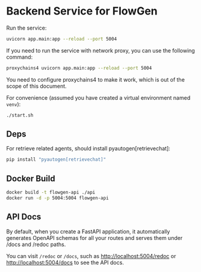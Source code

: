 # Backend Service for FlowGen

Run the service:

```bash
uvicorn app.main:app --reload --port 5004
```

If you need to run the service with network proxy, you can use the following command:

```bash
proxychains4 uvicorn app.main:app --reload --port 5004
```

You need to configure proxychains4 to make it work, which is out of the scope of this document.

For convenience (assumed you have created a virtual environment named `venv`):

```bash
./start.sh
```

## Deps

For retrieve related agents, should install pyautogen[retrievechat]:

```bash
pip install "pyautogen[retrievechat]"
```

## Docker Build

```bash
docker build -t flowgen-api ./api
docker run -d -p 5004:5004 flowgen-api
```

## API Docs

By default, when you create a FastAPI application, it automatically generates OpenAPI schemas for all your routes and serves them under /docs and /redoc paths.

You can visit `/redoc` or `/docs`, such as [http://localhost:5004/redoc](http://localhost:5004/redoc) or [http://localhost:5004/docs](http://localhost:5004/docs) to see the API docs.
